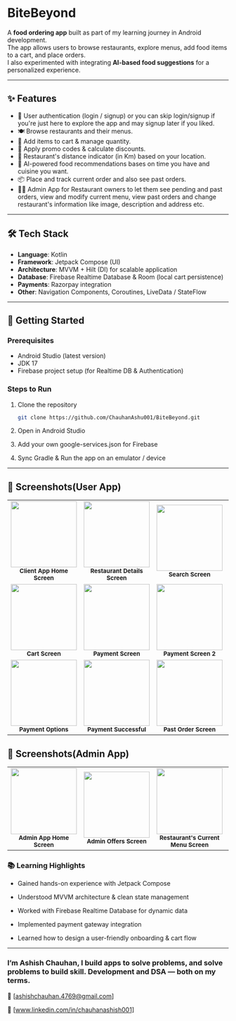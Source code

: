 # BiteBeyond

A **food ordering app** built as part of my learning journey in Android development.  
The app allows users to browse restaurants, explore menus, add food items to a cart, and place orders.  
I also experimented with integrating **AI-based food suggestions** for a personalized experience.  

---
## ✨ Features

- 🔑 User authentication (login / signup) or you can skip login/signup if you're just here to explore the app and may signup later if you liked. 
- 🍽️ Browse restaurants and their menus.  
- 🛒 Add items to cart & manage quantity.  
- 💸 Apply promo codes & calculate discounts.  
- 📍 Restaurant's distance indicator (in Km) based on your location. 
- 🤖 AI-powered food recommendations bases on time you have and cuisine you want. 
- 📦 Place and track current order and also see past orders.
- 🧑‍💼 Admin App for Restaurant owners to let them see pending and past orders, view and modify current menu, view past orders and change restaurant's information like image, description and address etc.

---

## 🛠️ Tech Stack

- **Language**: Kotlin  
- **Framework**: Jetpack Compose (UI)  
- **Architecture**: MVVM + Hilt (DI) for scalable application
- **Database**: Firebase Realtime Database & Room (local cart persistence)  
- **Payments**: Razorpay integration  
- **Other**: Navigation Components, Coroutines, LiveData / StateFlow

---

## 🚀 Getting Started

### Prerequisites
- Android Studio (latest version)  
- JDK 17  
- Firebase project setup (for Realtime DB & Authentication)

### Steps to Run
1. Clone the repository  
   ```bash
   git clone https://github.com/ChauhanAshu001/BiteBeyond.git
2. Open in Android Studio

3. Add your own google-services.json for Firebase

4. Sync Gradle & Run the app on an emulator / device

---

## 📸 Screenshots(User App)

<table>
  <tr>
    <td align="center">
      <img src="app/src/main/assets/HomeScreen.jpeg" width="150"/><br/>
      <sub><b>Client App Home Screen</b></sub>
    </td>
    <td align="center">
      <img src="app/src/main/assets/restaurantDetails.jpeg" width="150"/><br/>
      <sub><b>Restaurant Details Screen</b></sub>
    </td>
    <td align="center">
      <img src="app/src/main/assets/searchRestaurant.jpeg" width="150"/><br/>
      <sub><b>Search Screen</b></sub>
    </td>
   <td align="center">
      <img src="app/src/main/assets/AiScreen.jpeg" width="150"/><br/>
      <sub><b>AI</b></sub>
    </td>
  </tr>
  <tr>
    <td align="center">
      <img src="app/src/main/assets/CartScreen.jpeg" width="150"/><br/>
      <sub><b>Cart Screen</b></sub>
    </td>
    <td align="center">
      <img src="app/src/main/assets/paymentScreen.jpeg" width="150"/><br/>
      <sub><b>Payment Screen</b></sub>
    </td>
    <td align="center">
      <img src="app/src/main/assets/paymentScreen2.jpeg" width="150"/><br/>
      <sub><b>Payment Screen 2</b></sub>
    </td>
   <td align="center">
      <img src="app/src/main/assets/ProfileScreen.jpeg" width="150"/><br/>
      <sub><b>Profile Screen</b></sub>
    </td>
  </tr>
   <tr>
    <td align="center">
      <img src="app/src/main/assets/paymentOptions.jpeg" width="150"/><br/>
      <sub><b>Payment Options</b></sub>
    </td>
    <td align="center">
      <img src="app/src/main/assets/paymentSuccessful.jpeg" width="150"/><br/>
      <sub><b>Payment Successful</b></sub>
    </td>
   <td align="center">
      <img src="app/src/main/assets/PastOrderScreen.jpeg" width="150"/><br/>
      <sub><b>Past Order Screen</b></sub>
    </td>
  </tr>
</table>

## 📸 Screenshots(Admin App)
<table>
  <tr>
    <td align="center">
      <img src="app/src/main/assets/AdminHome.jpeg" width="150"/><br/>
      <sub><b>Admin App Home Screen</b></sub>
    </td>
    <td align="center">
      <img src="app/src/main/assets/adminOffers.jpeg" width="150"/><br/>
      <sub><b>Admin Offers Screen</b></sub>
    </td>
    <td align="center">
      <img src="app/src/main/assets/adminMenuPage.jpeg" width="150"/><br/>
      <sub><b>Restaurant's Current Menu Screen</b></sub>
    </td>
   <td align="center">
      <img src="app/src/main/assets/AdminProfile.jpeg" width="150"/><br/>
      <sub><b>Admin's Profile Screen</b></sub>
    </td>
  </tr>
</table>


### 📚 Learning Highlights

- Gained hands-on experience with Jetpack Compose

- Understood MVVM architecture & clean state management

- Worked with Firebase Realtime Database for dynamic data

- Implemented payment gateway integration

- Learned how to design a user-friendly onboarding & cart flow
---

### I’m Ashish Chauhan, I build apps to solve problems, and solve problems to build skill. Development and DSA — both on my terms.

📧 [ashishchauhan.4769@gmail.com]

💼 [www.linkedin.com/in/chauhanashish001]
